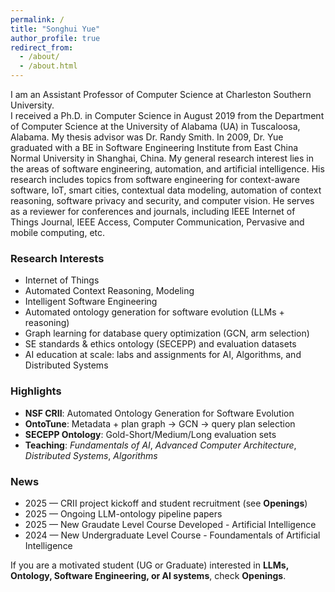 ```yaml
---
permalink: /
title: "Songhui Yue"
author_profile: true
redirect_from: 
  - /about/
  - /about.html
---
```


I am an Assistant Professor of Computer Science at Charleston Southern University.  
I received a Ph.D. in Computer Science in August 2019 from the Department of Computer Science at the University of Alabama (UA) in Tuscaloosa, Alabama. My thesis advisor was Dr. Randy Smith. In 2009, Dr. Yue graduated with a BE in Software Engineering Institute from East China Normal University in Shanghai, China. My general research interest lies in the areas of software engineering, automation, and artificial intelligence. His research includes topics from software engineering for context-aware software, IoT, smart cities, contextual data modeling, automation of context reasoning, software privacy and security, and computer vision. He serves as a reviewer for conferences and journals, including IEEE Internet of Things Journal, IEEE Access, Computer Communication, Pervasive and mobile computing, etc.

### Research Interests
- Internet of Things
- Automated Context Reasoning, Modeling
- Intelligent Software Engineering
- Automated ontology generation for software evolution (LLMs + reasoning)
- Graph learning for database query optimization (GCN, arm selection)
- SE standards & ethics ontology (SECEPP) and evaluation datasets
- AI education at scale: labs and assignments for AI, Algorithms, and Distributed Systems

### Highlights
- **NSF CRII**: Automated Ontology Generation for Software Evolution  
- **OntoTune**: Metadata + plan graph → GCN → query plan selection  
- **SECEPP Ontology**: Gold-Short/Medium/Long evaluation sets  
- **Teaching**: *Fundamentals of AI*, *Advanced Computer Architecture*, *Distributed Systems*, *Algorithms*

### News
- 2025 — CRII project kickoff and student recruitment (see **Openings**)  
- 2025 — Ongoing LLM-ontology pipeline papers  
- 2025 — New Graudate Level Course Developed - Artificial Intelligence
- 2024 — New Undergraduate Level Course - Foundamentals of Artificial Intelligence

If you are a motivated student (UG or Graduate) interested in **LLMs, Ontology, Software Engineering, or AI systems**, check **Openings**.  
